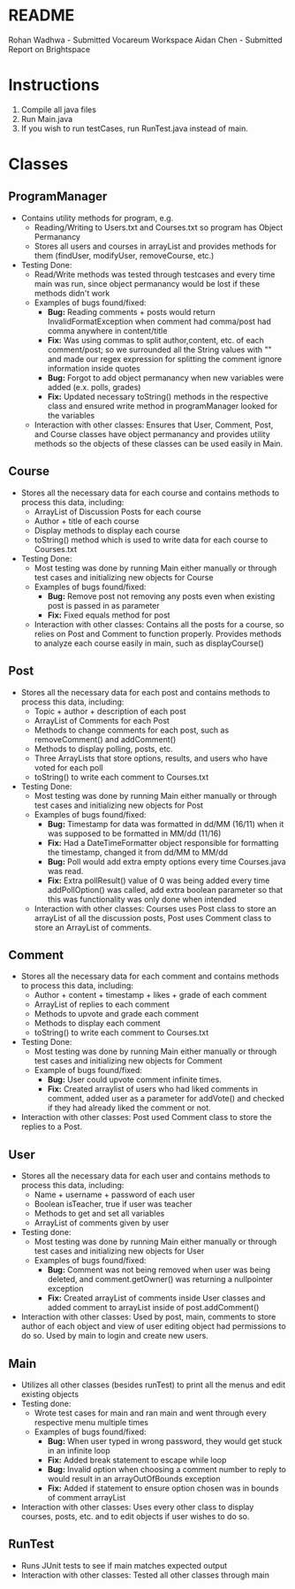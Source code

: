 # README
Rohan Wadhwa - Submitted Vocareum Workspace
Aidan Chen - Submitted Report on Brightspace

# Instructions
1. Compile all java files
2. Run Main.java
3. If you wish to run testCases, run RunTest.java instead of main. 
# Classes 
## ProgramManager
- Contains utility methods for program, e.g.
    - Reading/Writing to Users.txt and Courses.txt so program has Object Permanancy
    - Stores all users and courses in arrayList and provides methods for them (findUser, modifyUser, removeCourse, etc.)
- Testing Done:
    - Read/Write methods was tested through testcases and every time main was run, since object permanancy would be lost if these methods didn't work
    - Examples of bugs found/fixed:
        - **Bug:** Reading comments + posts would return InvalidFormatException when comment had comma/post had comma anywhere in content/title
        - **Fix:** Was using commas to split author,content, etc. of each comment/post; so we surrounded all the String values with "" and made our regex expression for splitting the comment ignore information inside quotes
        - **Bug:** Forgot to add object permanancy when new variables were added (e.x. polls, grades)
        - **Fix:** Updated necessary toString() methods in the respective class and ensured write method in programManager looked for the variables
    - Interaction with other classes: Ensures that User, Comment, Post, and Course classes have object permanancy and provides utility methods so the objects of these classes can be used easily in Main.
## Course  
- Stores all the necessary data for each course and contains methods to process this data, including:
    - ArrayList of Discussion Posts for each course
    - Author + title of each course
    - Display methods to display each course
    - toString() method which is used to write data for each course to Courses.txt
- Testing Done:
    - Most testing was done by running Main either manually or through test cases and initializing new objects for Course
    - Examples of bugs found/fixed:
        - **Bug:** Remove post not removing any posts even when existing post is passed in as parameter
        - **Fix:** Fixed equals method for post
    - Interaction with other classes: Contains all the posts for a course, so relies on Post and Comment to function properly. Provides methods to analyze each course easily in main, such as displayCourse()

## Post  
- Stores all the necessary data for each post and contains methods to process this data, including: 
    - Topic + author + description of each post
    - ArrayList of Comments for each Post
    - Methods to change comments for each post, such as removeComment() and addComment()
    - Methods to display polling, posts, etc. 
    - Three ArrayLists that store options, results, and users who have voted for each poll
    - toString() to write each comment to Courses.txt
- Testing Done:
    - Most testing was done by running Main either manually or through test cases and initializing new objects for Post
    - Examples of bugs found/fixed:
        - **Bug:** Timestamp for data was formatted in dd/MM (16/11) when it was supposed to be formatted in MM/dd (11/16)
        - **Fix:** Had a DateTimeFormatter object responsible for formatting the timestamp, changed it from dd/MM to MM/dd
        - **Bug:** Poll would add extra empty options every time Courses.java was read.
        - **Fix:** Extra pollResult() value of 0 was being added every time addPollOption() was called, add extra boolean parameter so that this was functionality was only done when intended
    - Interaction with other classes: Courses uses Post class to store an arrayList of all the discussion posts, Post uses Comment class to store an ArrayList of comments.

## Comment  
- Stores all the necessary data for each comment and contains methods to process this data, including:
    - Author + content + timestamp + likes + grade of each comment
    - ArrayList of replies to each comment
    - Methods to upvote and grade each comment
    - Methods to display each comment
    - toString() to write each comment to Courses.txt
- Testing Done:
    - Most testing was done by running Main either manually or through test cases and initializing new objects for Comment
    - Example of bugs found/fixed:
        - **Bug:** User could upvote comment infinite times.
        - **Fix:** Created arraylist of users who had liked comments in comment, added user as a parameter for addVote() and checked if they had already liked the comment or not.
- Interaction with other classes: Post used Comment class to store the replies to a Post.

## User
- Stores all the necessary data for each user and contains methods to process this data, including:
    - Name + username + password of each user
    - Boolean isTeacher, true if user was teacher
    - Methods to get and set all variables
    - ArrayList of comments given by user
- Testing done:
    - Most testing was done by running Main either manually or through test cases and initializing new objects for User
    - Examples of bugs found/fixed:
        - **Bug:** Comment was not being removed when user was being deleted, and comment.getOwner() was returning a nullpointer exception
        - **Fix:** Created arrayList of comments inside User classes and added comment to arrayList inside of post.addComment()
- Interaction with other classes: Used by post, main, comments to store author of each object and view of user editing object had permissions to do so. Used by main to login and create new users.

## Main
- Utilizes all other classes (besides runTest) to print all the menus and edit existing objects
- Testing done:
    - Wrote test cases for main and ran main and went through every respective menu multiple times
    - Examples of bugs found/fixed:
        - **Bug:** When user typed in wrong password, they would get stuck in an infinite loop
        - **Fix:** Added break statement to escape while loop
        - **Bug:** Invalid option when choosing a comment number to reply to would result in an arrayOutOfBounds exception
        - **Fix:** Added if statement to ensure option chosen was in bounds of comment arrayList
- Interaction with other classes: Uses every other class to display courses, posts, etc. and to edit objects if user wishes to do so. 
## RunTest
- Runs JUnit tests to see if main matches expected output
- Interaction with other classes: Tested all other classes through main
